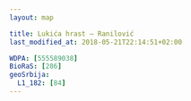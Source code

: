 ```yaml
---
layout: map

title: Lukića hrast – Ranilović
last_modified_at: 2018-05-21T22:14:51+02:00

WDPA: [555589038]
BioRaS: [286]
geoSrbija:
  L1_182: [84]
---
```

